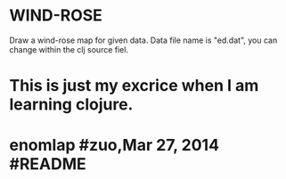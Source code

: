 WIND-ROSE
=============================================================================
Draw a wind-rose map for given data.
Data file name is "ed.dat", you can change within the clj source fiel.

This is just my excrice when I am learning clojure.
=============================================================================
enomlap
#zuo,Mar 27, 2014
#README
=============================================================================
